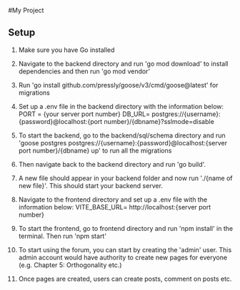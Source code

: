 #My Project

## Setup
1. Make sure you have Go installed

2. Navigate to the backend directory and run 'go mod download' to install dependencies and then run 'go mod vendor'

3. Run 'go install github.com/pressly/goose/v3/cmd/goose@latest' for migrations

4. Set up a .env file in the backend directory with the information below: 
    PORT = {your server port number}
    DB_URL= postgres://{username}:{password}@localhost:{port number}/{dbname}?sslmode=disable 

5. To start the backend, go to the backend/sql/schema directory and run 'goose postgres postgres://{username}:{password}@localhost:{server port number}/{dbname} up' to run all the migrations

6. Then navigate back to the backend directory and run 'go build'.

7. A new file should appear in your backend folder and now run './{name of new file}'. This should start your backend server.

8. Navigate to the frontend directory and set up a .env file with the information below:
    VITE_BASE_URL= http://localhost:{server port number}

9. To start the frontend, go to frontend directory and run 'npm install' in the terminal. Then run 'npm start'

10. To start using the forum, you can start by creating the 'admin' user. This admin account would have authority to create new pages for everyone (e.g. Chapter 5: Orthogonality etc.)

11. Once pages are created, users can create posts, comment on posts etc.
